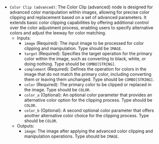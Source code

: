 - `Color Clip (advanced)`: The Color Clip (advanced) node is designed for advanced color manipulation within images, allowing for precise color clipping and replacement based on a set of advanced parameters. It extends basic color clipping capabilities by offering additional control over the color adjustment process, enabling users to specify alternative colors and adjust the leeway for color matching.
    - Inputs:
        - `image` (Required): The input image to be processed for color clipping and manipulation. Type should be `IMAGE`.
        - `target` (Required): Specifies the target operation for the primary color within the image, such as converting to black, white, or doing nothing. Type should be `COMBO[STRING]`.
        - `complement` (Required): Defines the operation for colors in the image that do not match the primary color, including converting them or leaving them unchanged. Type should be `COMBO[STRING]`.
        - `color` (Required): The primary color to be clipped or replaced in the image. Type should be `COLOR`.
        - `color_a` (Optional): An optional color parameter that provides an alternative color option for the clipping process. Type should be `COLOR`.
        - `color_b` (Optional): A second optional color parameter that offers another alternative color choice for the clipping process. Type should be `COLOR`.
    - Outputs:
        - `image`: The image after applying the advanced color clipping and manipulation operations. Type should be `IMAGE`.
